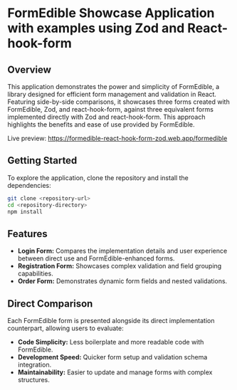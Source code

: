 

# FormEdible Showcase Application with examples using Zod and React-hook-form

## Overview

This application demonstrates the power and simplicity of FormEdible, a library designed for efficient form management and validation in React. Featuring side-by-side comparisons, it showcases three forms created with FormEdible, Zod, and react-hook-form, against three equivalent forms implemented directly with Zod and react-hook-form. This approach highlights the benefits and ease of use provided by FormEdible.

Live preview: https://formedible-react-hook-form-zod.web.app/formedible
## Getting Started

To explore the application, clone the repository and install the dependencies:

```bash
git clone <repository-url>
cd <repository-directory>
npm install
```

## Features

- **Login Form:** Compares the implementation details and user experience between direct use and FormEdible-enhanced forms.
- **Registration Form:** Showcases complex validation and field grouping capabilities.
- **Order Form:** Demonstrates dynamic form fields and nested validations.


## Direct Comparison

Each FormEdible form is presented alongside its direct implementation counterpart, allowing users to evaluate:

- **Code Simplicity:** Less boilerplate and more readable code with FormEdible.
- **Development Speed:** Quicker form setup and validation schema integration.
- **Maintainability:** Easier to update and manage forms with complex structures.

